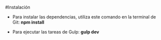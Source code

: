#Instalación

* Para instalar las dependencias, utiliza este comando en la terminal de Git: **npm install**

* Para ejecutar las tareas de Gulp: **gulp dev**